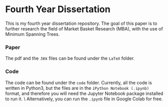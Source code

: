 # Fourth Year Dissertation

This is my fourth year dissertation repository. The goal of this paper is to further research the field of Market Basket Research (MBA), with the use of Minimum Spanning Trees. 

### Paper
The pdf and the .tex files can be found under the `LaTeX` folder. 

### Code
The code can be found under the `code` folder. Currently, all the code is written in Python3, but the files are in the `iPython Notebook (.ipynb)` format, and therefore you will need the Jupyter Notebook package installed to run it.
\\
Alternatively, you can run the `.ipynb` file in Google Colab for free.

